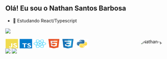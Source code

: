 ## Olá! Eu sou o Nathan Santos Barbosa

- 🌱 Estudando React/Typescript


<a href="https://github.com/Nathan-Barbosa/convoychat">
  <img height="180em" align="center" src="https://github-readme-stats.vercel.app/api/top-langs/?username=Nathan-Barbosa&layout=compact&langs_count=8)](https://github.com/Nathan-Barbosa/github-readme-stats" />
</a>

<div style="display: inline_block"><br>
  <img align="center" alt="Nathan-Js" height="30" width="40" src="https://raw.githubusercontent.com/devicons/devicon/master/icons/javascript/javascript-plain.svg">
  <img align="center" alt="Nathan-Ts" height="30" width="40" src="https://raw.githubusercontent.com/devicons/devicon/master/icons/typescript/typescript-plain.svg">
  <img align="center" alt="Nathan-React" height="30" width="40" src="https://raw.githubusercontent.com/devicons/devicon/master/icons/react/react-original.svg">
  <img align="center" alt="Nathan-HTML" height="30" width="40" src="https://raw.githubusercontent.com/devicons/devicon/master/icons/html5/html5-original.svg">
  <img align="center" alt="Nathan-CSS" height="30" width="40" src="https://raw.githubusercontent.com/devicons/devicon/master/icons/css3/css3-original.svg">
  <img align="center" alt="Nathan-Python" height="30" width="40" src="https://raw.githubusercontent.com/devicons/devicon/master/icons/python/python-original.svg">
  <img align="right" alt="Nathan-pic" height="150" style="border-radius:50px;" src="https://scontent-gig2-1.cdninstagram.com/v/t51.2885-19/286322141_552854926296835_4293782713466978899_n.jpg?stp=dst-jpg_s150x150&_nc_ht=scontent-gig2-1.cdninstagram.com&_nc_cat=107&_nc_ohc=zm8dz_e1VZoAX-SR-kU&edm=ACWDqb8BAAAA&ccb=7-5&oh=00_AfBlo6SWPBM3ww-qBmFZqtAwzVx1Lq5uiLxZ0vgJid8F0A&oe=6416B9AD&_nc_sid=1527a3">
  
</div>


<div>
  <a href = "mailto:nathan.s.barbosa0@gmail.com"><img src="https://img.shields.io/badge/-Gmail-%23333?style=for-the-badge&logo=gmail&logoColor=white" target="_blank"></a>
  <a href="https://www.linkedin.com/in/barbosa-nathan-4p" target="_blank"><img src="https://img.shields.io/badge/-LinkedIn-%230077B5?style=for-the-badge&logo=linkedin&logoColor=white" target="_blank"></a> 
  
</div>
